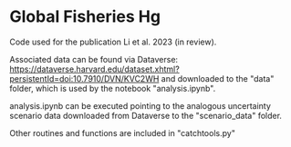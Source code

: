 # Global Fisheries Hg

Code used for the publication Li et al. 2023 (in review).

Associated data can be found via Dataverse: https://dataverse.harvard.edu/dataset.xhtml?persistentId=doi:10.7910/DVN/KVC2WH
and downloaded to the "data" folder, which is used by the notebook "analysis.ipynb".

analysis.ipynb can be executed pointing to the analogous uncertainty scenario data downloaded from Dataverse to the "scenario_data" folder.

Other routines and functions are included in "catchtools.py"
